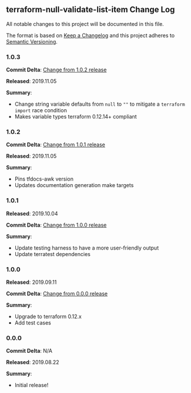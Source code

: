 ## terraform-null-validate-list-item Change Log

All notable changes to this project will be documented in this file.

The format is based on [Keep a Changelog](http://keepachangelog.com/) and this project adheres to [Semantic Versioning](http://semver.org/).


### 1.0.3

**Commit Delta**: [Change from 1.0.2 release](https://github.com/plus3it/terraform-github-repo/compare/1.0.2...1.0.3)

**Released**: 2019.11.05

**Summary**:

* Change string variable defaults from `null` to `""` to mitigate a `terraform import` race condition
* Makes variable types terraform 0.12.14+ compliant

### 1.0.2

**Commit Delta**: [Change from 1.0.1 release](https://github.com/plus3it/terraform-github-repo/compare/1.0.1...1.0.2)

**Released**: 2019.11.05

**Summary**:

*   Pins tfdocs-awk version
*   Updates documentation generation make targets

### 1.0.1

**Released**: 2019.10.04

**Commit Delta**: [Change from 1.0.0 release](https://github.com/plus3it/terraform-null-validate-list-item/compare/1.0.0...1.0.1)

**Summary**:

*   Update testing harness to have a more user-friendly output
*   Update terratest dependencies

### 1.0.0

**Released**: 2019.09.11

**Commit Delta**: [Change from 0.0.0 release](https://github.com/plus3it/terraform-null-validate-list-item/compare/0.0.0...1.0.0)

**Summary**:

*   Upgrade to terraform 0.12.x
*   Add test cases

### 0.0.0

**Commit Delta**: N/A

**Released**: 2019.08.22

**Summary**:

*   Initial release!
